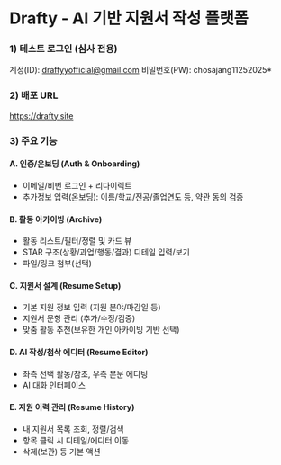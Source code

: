 # Drafty - AI 기반 지원서 작성 플랫폼


### 1) 테스트 로그인 (심사 전용)
계정(ID): draftyyofficial@gmail.com
비밀번호(PW): chosajang11252025*

### 2) 배포 URL
https://drafty.site

### 3) 주요 기능
#### A. 인증/온보딩 (Auth & Onboarding)
* 이메일/비번 로그인 + 리다이렉트
* 추가정보 입력(온보딩): 이름/학교/전공/졸업연도 등, 약관 동의 검증

#### B. 활동 아카이빙 (Archive)
* 활동 리스트/필터/정렬 및 카드 뷰
* STAR 구조(상황/과업/행동/결과) 디테일 입력/보기
* 파일/링크 첨부(선택)

#### C. 지원서 설계 (Resume Setup)
* 기본 지원 정보 입력 (지원 분야/마감일 등)
* 지원서 문항 관리 (추가/수정/검증)
* 맞춤 활동 추천(보유한 개인 아카이빙 기반 선택)

#### D. AI 작성/첨삭 에디터 (Resume Editor)
* 좌측 선택 활동/참조, 우측 본문 에디팅
* AI 대화 인터페이스

#### E. 지원 이력 관리 (Resume History)
* 내 지원서 목록 조회, 정렬/검색
* 항목 클릭 시 디테일/에디터 이동
* 삭제(보관) 등 기본 액션
